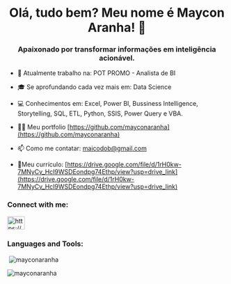<h1 align="center">Olá, tudo bem? Meu nome é Maycon Aranha! 👋</h1>
<h3 align="center">Apaixonado por transformar informações em inteligência acionável.</h3>

- 🔭 Atualmente trabalho na: POT PROMO - Analista de BI

- 🎓 Se aprofundando cada vez mais em: Data Science

- 💻 Conhecimentos em: Excel, Power BI, Bussiness Intelligence, Storytelling, SQL, ETL, Python, SSIS, Power Query e VBA.

- 👨‍💻 Meu portfolio [https://github.com/mayconaranha](https://github.com/mayconaranha)

- 📫 Como me contatar: maicodob@gmail.com

- 📄Meu currículo: [https://drive.google.com/file/d/1rH0kw-7MNyCv_HcI9WSDEondpg74Ethp/view?usp=drive_link](https://drive.google.com/file/d/1rH0kw-7MNyCv_HcI9WSDEondpg74Ethp/view?usp=drive_link)

<h3 align="left">Connect with me:</h3>
<p align="left">
<a href="https://www.linkedin.com/in/maycon-henrique-aranha-da-silva-319b87193/" target="blank"><img align="center" src="https://raw.githubusercontent.com/rahuldkjain/github-profile-readme-generator/master/src/images/icons/Social/linked-in-alt.svg" alt="https://www.linkedin.com/in/maycon-aranha-319b87193/" height="30" width="40" /></a>
</p>

<h3 align="left">Languages and Tools:</h3>


<p>&nbsp;<img align="center" src="https://github-readme-stats.vercel.app/api?username=mayconaranha&show_icons=true&locale=en" alt="mayconaranha" /></p>

<p><img align="center" src="https://github-readme-streak-stats.herokuapp.com/?user=mayconaranha&" alt="mayconaranha" /></p>
